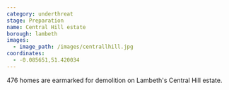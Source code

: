 ```yaml
---
category: underthreat
stage: Preparation
name: Central Hill estate 
borough: lambeth
images:
  - image_path: /images/centrallhill.jpg
coordinates: 
  - -0.085651,51.420034
---
```

476 homes are earmarked for demolition on Lambeth's Central Hill estate.



